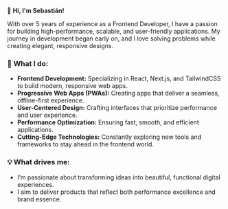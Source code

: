 👋 **Hi, I'm Sebastián!**  

With over 5 years of experience as a Frontend Developer, I have a passion for building high-performance, scalable, and user-friendly applications. My journey in development began early on, and I love solving problems while creating elegant, responsive designs.

### 🚀 **What I do:**
- **Frontend Development:** Specializing in React, Next.js, and TailwindCSS to build modern, responsive web apps.
- **Progressive Web Apps (PWAs):** Creating apps that deliver a seamless, offline-first experience.
- **User-Centered Design:** Crafting interfaces that prioritize performance and user experience.
- **Performance Optimization:** Ensuring fast, smooth, and efficient applications.
- **Cutting-Edge Technologies:** Constantly exploring new tools and frameworks to stay ahead in the frontend world.

### 💡 **What drives me:**
- I’m passionate about transforming ideas into beautiful, functional digital experiences.
- I aim to deliver products that reflect both performance excellence and brand essence.
